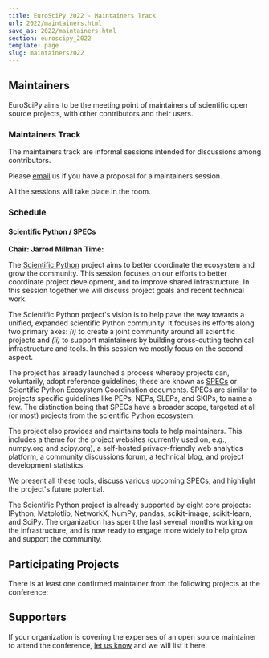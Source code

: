 ```yaml
---
title: EuroSciPy 2022 - Maintainers Track
url: 2022/maintainers.html
save_as: 2022/maintainers.html
section: euroscipy_2022
template: page
slug: maintainers2022
---
```


## Maintainers
EuroSciPy aims to be the meeting point of maintainers of scientific open source
projects, with other contributors and their users.

### Maintainers Track

The maintainers track are informal sessions intended for discussions among
contributors.

Please [email](mailto:maintainers@euroscipy.org) us if you have a proposal for
a maintainers session.

All the sessions will take place in the <TBA> room.

### Schedule

#### Scientific Python / SPECs
**Chair: Jarrod Millman**
**Time: <TBA>**

The [Scientific Python](https://scientific-python.org/) project aims to better
coordinate the ecosystem and grow the community. This session focuses on our
efforts to better coordinate project development, and to improve shared
infrastructure. In this session together we will discuss project goals and
recent technical work.

The Scientific Python project's vision is to help pave the way towards a
unified, expanded scientific Python community. It focuses its efforts along two
primary axes: _(i)_ to create a joint community around all scientific projects
and _(ii)_ to support maintainers by building cross-cutting technical
infrastructure and tools. In this session we mostly focus on the second aspect.

The project has already launched a process whereby projects can, voluntarily,
adopt reference guidelines; these are known as
[SPECs](https://scientific-python.org/specs/) or Scientific Python Ecosystem
Coordination documents. SPECs are similar to projects specific guidelines like
PEPs, NEPs, SLEPs, and SKIPs, to name a few. The distinction being that SPECs
have a broader scope, targeted at all (or most) projects from the scientific
Python ecosystem.

The project also provides and maintains tools to help maintainers. This
includes a theme for the project websites (currently used on, e.g., numpy.org
and scipy.org), a self-hosted privacy-friendly web analytics platform, a
community discussions forum, a technical blog, and project development
statistics.

We present all these tools, discuss various upcoming SPECs, and highlight the
project's future potential.

The Scientific Python project is already supported by eight core projects:
IPython, Matplotlib, NetworkX, NumPy, pandas, scikit-image, scikit-learn, and
SciPy. The organization has spent the last several months working on the
infrastructure, and is now ready to engage more widely to help grow and support
the community.

## Participating Projects
There is at least one confirmed maintainer from the following projects at the
conference:

## Supporters

If your organization is covering the expenses of an open source maintainer to
attend the conference, [let us know](mailto:maintainers@euroscipy.org) and we
will list it here.
